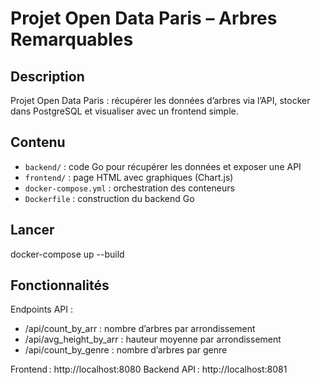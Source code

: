 # Projet Open Data Paris – Arbres Remarquables

## Description
Projet Open Data Paris : récupérer les données d’arbres via l’API, stocker dans PostgreSQL et visualiser avec un frontend simple.


## Contenu
- `backend/` : code Go pour récupérer les données et exposer une API
- `frontend/` : page HTML avec graphiques (Chart.js)
- `docker-compose.yml` : orchestration des conteneurs
- `Dockerfile` : construction du backend Go

## Lancer 
   docker-compose up --build

## Fonctionnalités
Endpoints API :
 - /api/count_by_arr : nombre d’arbres par arrondissement
 - /api/avg_height_by_arr : hauteur moyenne par arrondissement
 - /api/count_by_genre : nombre d’arbres par genre

Frontend : http://localhost:8080
Backend API : http://localhost:8081